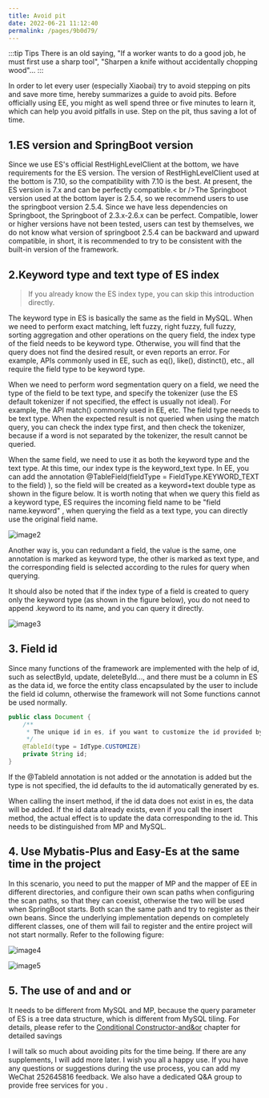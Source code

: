```yaml
---
title: Avoid pit
date: 2022-06-21 11:12:40
permalink: /pages/9b0d79/
---
```


:::tip Tips
There is an old saying, "If a worker wants to do a good job, he must first use a sharp tool", "Sharpen a knife without accidentally chopping wood"...
:::

In order to let every user (especially Xiaobai) try to avoid stepping on pits and save more time, hereby summarizes a guide to avoid pits. Before officially using EE, you might as well spend three or five minutes to learn it, which can help you avoid pitfalls in use. Step on the pit, thus saving a lot of time.

## 1.ES version and SpringBoot version
Since we use ES's official RestHighLevelClient at the bottom, we have requirements for the ES version. The version of RestHighLevelClient used at the bottom is 7.10, so the compatibility with 7.10 is the best. At present, the ES version is 7.x and can be perfectly compatible.< br />The Springboot version used at the bottom layer is 2.5.4, so we recommend users to use the springboot version 2.5.4. Since we have less dependencies on Springboot, the Springboot of 2.3.x-2.6.x can be perfect. Compatible, lower or higher versions have not been tested, users can test by themselves, we do not know what version of springboot 2.5.4 can be backward and upward compatible, in short, it is recommended to try to be consistent with the built-in version of the framework.

## 2.Keyword type and text type of ES index

> If you already know the ES index type, you can skip this introduction directly.

The keyword type in ES is basically the same as the field in MySQL. When we need to perform exact matching, left fuzzy, right fuzzy, full fuzzy, sorting aggregation and other operations on the query field, the index type of the field needs to be keyword type. Otherwise, you will find that the query does not find the desired result, or even reports an error. For example, APIs commonly used in EE, such as eq(), like(), distinct(), etc., all require the field type to be keyword type.

When we need to perform word segmentation query on a field, we need the type of the field to be text type, and specify the tokenizer (use the ES default tokenizer if not specified, the effect is usually not ideal). For example, the API match() commonly used in EE, etc. The field type needs to be text type. When the expected result is not queried when using the match query, you can check the index type first, and then check the tokenizer, because if a word is not separated by the tokenizer, the result cannot be queried.

When the same field, we need to use it as both the keyword type and the text type. At this time, our index type is the keyword_text type. In EE, you can add the annotation @TableField(fieldType = FieldType.KEYWORD_TEXT to the field) ), so the field will be created as a keyword+text double type as shown in the figure below. It is worth noting that when we query this field as a keyword type, ES requires the incoming field name to be "field name.keyword" , when querying the field as a text type, you can directly use the original field name.

![image2](https://iknow.hs.net/72818af6-7cc3-4833-b7a7-dbff845ce73e.png)

Another way is, you can redundant a field, the value is the same, one annotation is marked as keyword type, the other is marked as text type, and the corresponding field is selected according to the rules for query when querying.


It should also be noted that if the index type of a field is created to query only the keyword type (as shown in the figure below), you do not need to append .keyword to its name, and you can query it directly.

![image3](https://iknow.hs.net/87335e55-1fe3-44ed-920b-61354383e85a.png)

## 3. Field id

Since many functions of the framework are implemented with the help of id, such as selectById, update, deleteById..., and there must be a column in ES as the data id, we force the entity class encapsulated by the user to include the field id column, otherwise the framework will not Some functions cannot be used normally.
````java
public class Document {
    /**
     * The unique id in es, if you want to customize the id provided by the id in es, such as the id in MySQL, please specify the type in the annotation as customize or specify it directly in the global configuration file, so the id supports any data type)
     */
    @TableId(type = IdType.CUSTOMIZE)
    private String id;
}
````
If the @TableId annotation is not added or the annotation is added but the type is not specified, the id defaults to the id automatically generated by es.

When calling the insert method, if the id data does not exist in es, the data will be added. If the id data already exists, even if you call the insert method, the actual effect is to update the data corresponding to the id. This needs to be distinguished from MP and MySQL.

## 4. Use Mybatis-Plus and Easy-Es at the same time in the project
In this scenario, you need to put the mapper of MP and the mapper of EE in different directories, and configure their own scan paths when configuring the scan paths, so that they can coexist, otherwise the two will be used when SpringBoot starts. Both scan the same path and try to register as their own beans. Since the underlying implementation depends on completely different classes, one of them will fail to register and the entire project will not start normally. Refer to the following figure:

![image4](https://iknow.hs.net/30f08bc4-cb07-4ac6-8a52-59e062105238.png)

![image5](https://iknow.hs.net/f018fd5b-a932-445f-8ce0-b76d58caf931.png)

## 5. The use of and and or

It needs to be different from MySQL and MP, because the query parameter of ES is a tree data structure, which is different from MySQL tiling. For details, please refer to the [Conditional Constructor-and&or](/pages/1cebb8/) chapter for detailed savings

I will talk so much about avoiding pits for the time being. If there are any supplements, I will add more later. I wish you all a happy use. If you have any questions or suggestions during the use process, you can add my WeChat 252645816 feedback. We also have a dedicated Q&A group to provide free services for you .